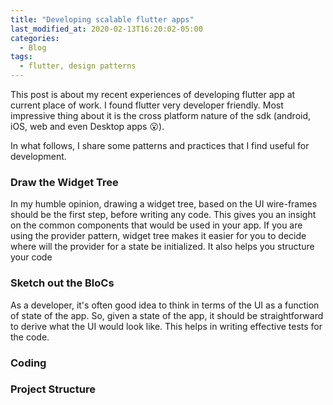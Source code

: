 ```yaml
---
title: "Developing scalable flutter apps"
last_modified_at: 2020-02-13T16:20:02-05:00
categories:
  - Blog
tags:
  - flutter, design patterns
---
```


This post is about my recent experiences of developing flutter app at current place of work. I found flutter very developer friendly. Most impressive thing about it is the cross platform nature of the sdk (android, iOS, web and even Desktop apps 😮).

In what follows, I share some patterns and practices that I find useful for development.

### Draw the Widget Tree

In my humble opinion, drawing a widget tree, based on the UI wire-frames should be the first step, before writing any code. This gives you an insight on the common components that would be used in your app. If you are using the provider pattern, widget tree makes it easier for you to decide where will the provider for a state be initialized. It also helps you structure your code

### Sketch out the BloCs

As a developer, it's often good idea to think in terms of the UI as a function of state of the app. So, given a state of the app, it should be straightforward to derive what the UI would look like. This helps in writing effective tests for the code.

### Coding

### Project Structure
